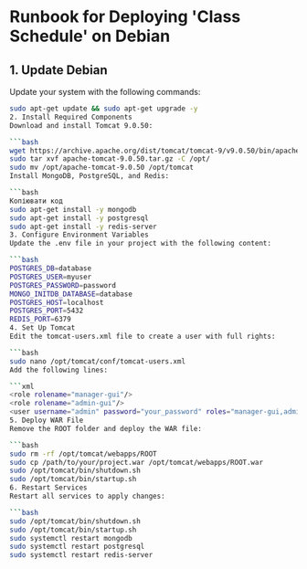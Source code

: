 # Runbook for Deploying 'Class Schedule' on Debian

## 1. Update Debian

Update your system with the following commands:

```bash
sudo apt-get update && sudo apt-get upgrade -y
2. Install Required Components
Download and install Tomcat 9.0.50:

```bash
wget https://archive.apache.org/dist/tomcat/tomcat-9/v9.0.50/bin/apache-tomcat-9.0.50.tar.gz
sudo tar xvf apache-tomcat-9.0.50.tar.gz -C /opt/
sudo mv /opt/apache-tomcat-9.0.50 /opt/tomcat
Install MongoDB, PostgreSQL, and Redis:

```bash
Копіювати код
sudo apt-get install -y mongodb
sudo apt-get install -y postgresql
sudo apt-get install -y redis-server
3. Configure Environment Variables
Update the .env file in your project with the following content:

```bash
POSTGRES_DB=database
POSTGRES_USER=myuser
POSTGRES_PASSWORD=password
MONGO_INITDB_DATABASE=database
POSTGRES_HOST=localhost
POSTGRES_PORT=5432
REDIS_PORT=6379
4. Set Up Tomcat
Edit the tomcat-users.xml file to create a user with full rights:

```bash
sudo nano /opt/tomcat/conf/tomcat-users.xml
Add the following lines:

```xml
<role rolename="manager-gui"/>
<role rolename="admin-gui"/>
<user username="admin" password="your_password" roles="manager-gui,admin-gui"/>
5. Deploy WAR File
Remove the ROOT folder and deploy the WAR file:

```bash
sudo rm -rf /opt/tomcat/webapps/ROOT
sudo cp /path/to/your/project.war /opt/tomcat/webapps/ROOT.war
sudo /opt/tomcat/bin/shutdown.sh
sudo /opt/tomcat/bin/startup.sh
6. Restart Services
Restart all services to apply changes:

```bash
sudo /opt/tomcat/bin/shutdown.sh
sudo /opt/tomcat/bin/startup.sh
sudo systemctl restart mongodb
sudo systemctl restart postgresql
sudo systemctl restart redis-server
